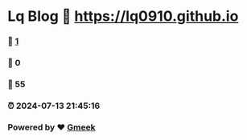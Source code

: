# Lq Blog :link: https://lq0910.github.io 
### :page_facing_up: [1](https://lq0910.github.io/tag.html) 
### :speech_balloon: 0 
### :hibiscus: 55 
### :alarm_clock: 2024-07-13 21:45:16 
### Powered by :heart: [Gmeek](https://github.com/Meekdai/Gmeek)
